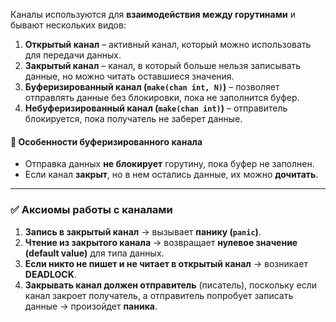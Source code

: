 Каналы используются для **взаимодействия между горутинами** и бывают нескольких видов:

1. **Открытый канал** – активный канал, который можно использовать для передачи данных.
2. **Закрытый канал** – канал, в который больше нельзя записывать данные, но можно читать оставшиеся значения.
3. **Буферизированный канал (`make(chan int, N)`)** – позволяет отправлять данные без блокировки, пока не заполнится буфер.
4. **Небуферизированный канал (`make(chan int)`)** – отправитель блокируется, пока получатель не заберет данные.

#### 📌 **Особенности буферизированного канала**

- Отправка данных **не блокирует** горутину, пока буфер не заполнен.
- Если канал **закрыт**, но в нем остались данные, их можно **дочитать**.

---

### ✅ **Аксиомы работы с каналами**

1. **Запись в закрытый канал** → вызывает **панику (`panic`)**.
2. **Чтение из закрытого канала** → возвращает **нулевое значение (default value)** для типа данных.
3. **Если никто не пишет и не читает в открытый канал** → возникает **DEADLOCK**.
4. **Закрывать канал должен отправитель** (писатель), поскольку если канал закроет получатель, а отправитель попробует записать данные → произойдет **паника**.
